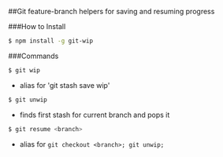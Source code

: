 ##Git feature-branch helpers for saving and resuming progress

###How to Install

```sh
$ npm install -g git-wip
```

###Commands
```sh
$ git wip
```
* alias for 'git stash save wip'


```sh
$ git unwip
```
* finds first stash for current branch and pops it


```sh
$ git resume <branch>
```
* alias for ```git checkout <branch>; git unwip;```


